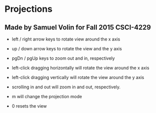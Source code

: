 # Projections
## Made by Samuel Volin for Fall 2015 CSCI-4229


* left / right arrow keys to rotate view around the x axis

* up / down arrow keys to rotate the view and the y axis

* pgDn / pgUp keys to zoom out and in, respectively

* left-click dragging horizontally will rotate the view around the x axis

* left-click dragging vertically will rotate the view around the y axis

* scrolling in and out will zoom in and out, respectively.

* m will change the projection mode

* 0 resets the view
